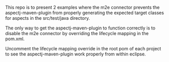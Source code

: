 This repo is to present 2 examples where the m2e connector prevents the aspectj-maven-plugin from properly generating the expected target classes for aspects in the src/test/java directory.

The only way to get the aspectj-maven-plugin to function correctly is to disable the m2e connector by overriding the lifecycle mapping in the pom.xml.

Uncomment the lifecycle mapping override in the root pom of each project to see the aspectj-maven-plugin work properly from within eclipse.
